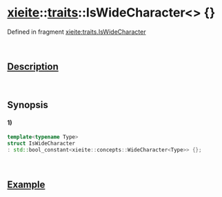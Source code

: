 # [xieite](../../xieite.md)\:\:[traits](../../traits.md)\:\:IsWideCharacter\<\> \{\}
Defined in fragment [xieite:traits.IsWideCharacter](../../../src/traits/is_wide_character.cpp)

&nbsp;

## [Description](../concepts/wide_character.md#Description)

&nbsp;

## Synopsis
#### 1)
```cpp
template<typename Type>
struct IsWideCharacter
: std::bool_constant<xieite::concepts::WideCharacter<Type>> {};
```

&nbsp;

## [Example](../concepts/wide_character.md#Example)
